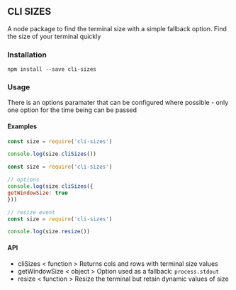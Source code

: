 ## CLI SIZES

A node package to find the terminal size with a simple fallback option. Find the size of your terminal quickly

### Installation 

`npm install --save cli-sizes`

### Usage

There is an options paramater that can be configured where possible - only one option for the time being can be passed

#### Examples

```javascript
const size = require('cli-sizes')

console.log(size.cliSizes())
```

```javascript
const size = require('cli-sizes')

// options
console.log(size.cliSizes({
getWindowSize: true
}))
```

```javascript
// resize event
const size = require('cli-sizes')

console.log(size.resize())
```

#### API

* cliSizes < function > Returns cols and rows with terminal size values
* getWindowSize < object > Option used as a fallback: `process.stdout`
* resize < function > Resize the terminal but retain dynamic values of size 
